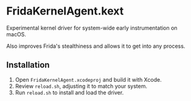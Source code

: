 # FridaKernelAgent.kext

Experimental kernel driver for system-wide early instrumentation on macOS.

Also improves Frida's stealthiness and allows it to get into any process.

## Installation

1. Open `FridaKernelAgent.xcodeproj` and build it with Xcode.
2. Review `reload.sh`, adjusting it to match your system.
3. Run `reload.sh` to install and load the driver.
